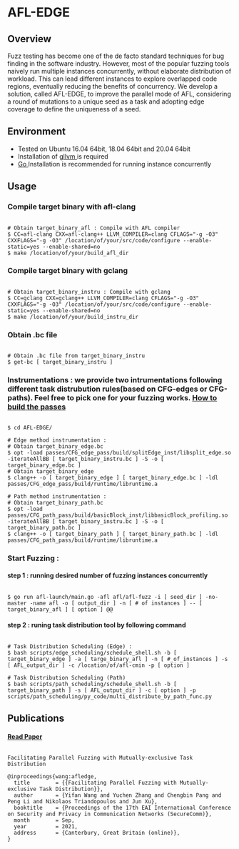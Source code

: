 # AFL-EDGE

## Overview
Fuzz testing has become one of the de facto standard techniques for bug finding in the software industry. However, most of the popular fuzzing tools naively run multiple instances concurrently, without elaborate distribution of workload. This can lead different instances to explore overlapped code regions, eventually reducing the benefits of concurrency. We develop a solution, called AFL-EDGE, to improve the parallel mode of AFL, considering a round of mutations to a unique seed as a task and adopting edge coverage to define the uniqueness of a seed.

## Environment
- Tested on Ubuntu 16.04 64bit, 18.04 64bit and 20.04 64bit
- Installation of [ gllvm ](https://cran.r-project.org/web/packages/gllvm/index.html) is required
- [ Go ](https://go.dev/) Installation is recommended for running instance concurrently

## Usage

### Compile target binary with afl-clang

~~~~{.sh}

# Obtain target_binary_afl : Compile with AFL compiler
$ CC=afl-clang CXX=afl-clang++ LLVM_COMPILER=clang CFLAGS="-g -O3" CXXFLAGS="-g -O3" /location/of/your/src/code/configure --enable-static=yes --enable-shared=no
$ make /location/of/your/build_afl_dir

~~~~

### Compile target binary with gclang

~~~~{.sh}

# Obtain target_binary_instru : Compile with gclang
$ CC=gclang CXX=gclang++ LLVM_COMPILER=clang CFLAGS="-g -O3" CXXFLAGS="-g -O3" /location/of/your/src/code/configure --enable-static=yes --enable-shared=no
$ make /location/of/your/build_instru_dir

~~~~

### Obtain .bc file

~~~~{.sh}

# Obtain .bc file from target_binary_instru
$ get-bc [ target_binary_instru ]

~~~~
 
### Instrumentations : we provide two intrumentations following different task distrubution rules(based on CFG-edges or CFG-paths). Feel free to pick one for your fuzzing works. [ How to build the passes ](passes)

~~~~{.sh}

$ cd AFL-EDGE/

# Edge method instrumentation :  
# Obtain target_binary_edge.bc 
$ opt -load passes/CFG_edge_pass/build/splitEdge_inst/libsplit_edge.so -iterateAllBB [ target_binary_instru.bc ] -S -o [ target_binary_edge.bc ]
# Obtain target_binary_edge
$ clang++ -o [ target_binary_edge ] [ target_binary_edge.bc ] -ldl passes/CFG_edge_pass/build/runtime/libruntime.a

# Path method instrumentation : 
# Obtain target_binary_path.bc
$ opt -load passes/CFG_path_pass/build/basicBlock_inst/libbasicBlock_profiling.so -iterateAllBB [ target_binary_instru.bc ] -S -o [ target_binary_path.bc ]
$ clang++ -o [ target_binary_path ] [ target_binary_path.bc ] -ldl passes/CFG_path_pass/build/runtime/libruntime.a

~~~~

### Start Fuzzing : 
#### step 1 : running desired number of fuzzing instances concurrently

~~~~{.sh}

$ go run afl-launch/main.go -afl afl/afl-fuzz -i [ seed_dir ] -no-master -name afl -o [ output_dir ] -n [ # of instances ] -- [ target_binary_afl ] [ option ] @@

~~~~


#### step 2 : runing task distribution tool by following command 

~~~~{.sh}

# Task Distribution Scheduling (Edge) : 
$ bash scripts/edge_scheduling/schedule_shell.sh -b [ target_binary_edge ] -a [ targe_binary_afl ] -n [ #_of_instances ] -s [ AFL_output_dir ] -c /location/of/afl-cmin -p [ option ]

# Task Distribution Scheduling (Path)
$ bash scripts/path_scheduling/schedule_shell.sh -b [ target_binary_path ] -s [ AFL_output_dir ] -c [ option ] -p scripts/path_scheduling/py_code/multi_distribute_by_path_func.py

~~~~

## Publications
#### [ Read Paper ](https://arxiv.org/pdf/2109.08635.pdf)
~~~~{.sh}

Facilitating Parallel Fuzzing with Mutually-exclusive Task Distribution

@inproceedings{wang:afledge,
  title        = {{Facilitating Parallel Fuzzing with Mutually-exclusive Task Distribution}},
  author       = {Yifan Wang and Yuchen Zhang and Chengbin Pang and Peng Li and Nikolaos Triandopoulos and Jun Xu},
  booktitle    = {Proceedings of the 17th EAI International Conference on Security and Privacy in Communication Networks (SecureComm)},
  month        = Sep,
  year         = 2021,
  address      = {Canterbury, Great Britain (online)},
}

~~~~
